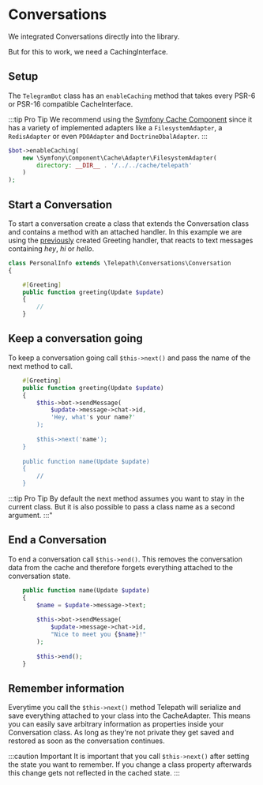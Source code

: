 Conversations
=============

We integrated Conversations directly into the library.

But for this to work, we need a CachingInterface.

## Setup

The `TelegramBot` class has an `enableCaching` method that takes every PSR-6 or PSR-16 compatible CacheInterface.

:::tip Pro Tip
We recommend using the [Symfony Cache Component](https://symfony.com/doc/current/components/cache.html) since it has a 
variety of implemented adapters like a `FilesystemAdapter`, a `RedisAdapter` or even `PDOAdapter` and `DoctrineDbalAdapter`.
:::

```php
$bot->enableCaching(
    new \Symfony\Component\Cache\Adapter\FilesystemAdapter(
        directory: __DIR__ . '/../../cache/telepath'
    )
);
```

## Start a Conversation

To start a conversation create a class that extends the Conversation class and contains a method with an attached
handler. In this example we are using the [previously](./handlers#defining-your-own-handler) created Greeting handler, 
that reacts to text messages containing _hey_, _hi_ or _hello_.

```php
class PersonalInfo extends \Telepath\Conversations\Conversation
{

    #[Greeting]
    public function greeting(Update $update)
    {
        //
    }
```

## Keep a conversation going

To keep a conversation going call `$this->next()` and pass the name of the next method to call.
```php
    #[Greeting]
    public function greeting(Update $update)
    {
        $this->bot->sendMessage(
            $update->message->chat->id,
            'Hey, what's your name?'
        );
    
        $this->next('name');
    }
    
    public function name(Update $update)
    {
        //
    }
```

:::tip Pro Tip
By default the next method assumes you want to stay in the current class. But it is also possible to pass a class name
as a second argument.
:::"

## End a Conversation

To end a conversation call `$this->end()`. This removes the conversation data from the cache and therefore forgets 
everything attached to the conversation state.

```php
    public function name(Update $update)
    {
        $name = $update->message->text;
    
        $this->bot->sendMessage(
            $update->message->chat->id,
            "Nice to meet you {$name}!"
        );
    
        $this->end();
    }
```

## Remember information

Everytime you call the `$this->next()` method Telepath will serialize and save everything attached to your class into
the CacheAdapter. This means you can easily save arbitrary information as properties inside your Conversation class.
As long as they're not private they get saved and restored as soon as the conversation continues.

:::caution Important
It is important that you call `$this->next()` after setting the state you want to remember. If you change a class
property afterwards this change gets not reflected in the cached state.
:::